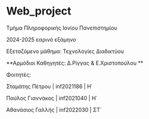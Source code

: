 # Web_project

Τμήμα Πληροφορικής Ιονίου Πανεπιστημίου

2024-2025 εαρινό εξάμηνο

Εξεταζόμενο μάθημα: Τεχνολογίες Διαδικτύου

**Αρμόδιοι Καθηγητές: Δ.Ρίγγας & Ε.Χριστοπούλου
**

Φοιτητές: 

Σταμάτης Πέτρου | inf2021186 | Η΄

Παύλος Γιαννάκος | inf2021040 | H΄

Αθανάσιος Γαλλής | inf2022030 | ΣΤ΄
